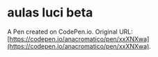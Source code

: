 # aulas luci beta

A Pen created on CodePen.io. Original URL: [https://codepen.io/anacromatico/pen/xxXNXwa](https://codepen.io/anacromatico/pen/xxXNXwa).

